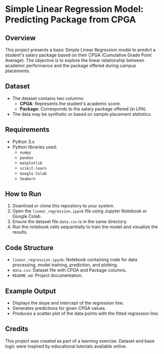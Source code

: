 
# Simple Linear Regression Model: Predicting Package from CPGA

## Overview
This project presents a basic Simple Linear Regression model to predict a student's salary package based on their CPGA (Cumulative Grade Point Average). The objective is to explore the linear relationship between academic performance and the package offered during campus placements.

## Dataset
- The dataset contains two columns:
  - **CPGA**: Represents the student's academic score.
  - **Package**: Corresponds to the salary package offered (in LPA).
- The data may be synthetic or based on sample placement statistics.

## Requirements
- Python 3.x
- Python libraries used:
  - `numpy`
  - `pandas`
  - `matplotlib`
  - `scikit-learn`
  - `Google Colab`
  - `Seaborn`

## How to Run
1. Download or clone this repository to your system.
2. Open the `linear_regression.ipynb` file using Jupyter Notebook or Google Colab.
3. Ensure the dataset file `data.csv` is in the same directory.
4. Run the notebook cells sequentially to train the model and visualize the results.

## Code Structure
- `linear_regression.ipynb`: Notebook containing code for data processing, model training, prediction, and plotting.
- `data.csv`: Dataset file with CPGA and Package columns.
- `README.md`: Project documentation.

## Example Output
- Displays the slope and intercept of the regression line.
- Generates predictions for given CPGA values.
- Produces a scatter plot of the data points with the fitted regression line.

## Credits
This project was created as part of a learning exercise. Dataset and base logic were inspired by educational tutorials available online.
